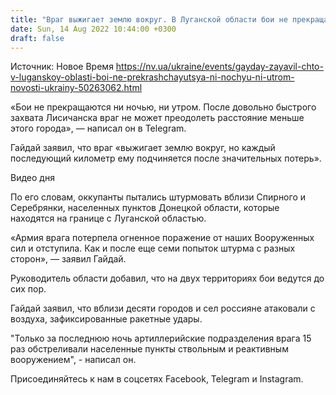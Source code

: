 ```yaml
---
title: "Враг выжигает землю вокруг. В Луганской области бои не прекращаются ни ночью, ни утром, оккупанты пытались вести штурмовые действия — ОВА"
date: Sun, 14 Aug 2022 10:44:00 +0300
draft: false
---
```

Источник: Новое Время https://nv.ua/ukraine/events/gayday-zayavil-chto-v-luganskoy-oblasti-boi-ne-prekrashchayutsya-ni-nochyu-ni-utrom-novosti-ukrainy-50263062.html


«Бои не прекращаются ни ночью, ни утром. После довольно быстрого захвата Лисичанска враг не может преодолеть расстояние меньше этого города», — написал он в Telegram.

Гайдай заявил, что враг «выжигает землю вокруг, но каждый последующий километр ему подчиняется после значительных потерь».

 Видео дня  

По его словам, оккупанты пытались штурмовать вблизи Спирного и Серебрянки, населенных пунктов Донецкой области, которые находятся на границе с Луганской областью.

«Армия врага потерпела огненное поражение от наших Вооруженных сил и отступила. Как и после еще семи попыток штурма с разных сторон», — заявил Гайдай.

Руководитель области добавил, что на двух территориях бои ведутся до сих пор.

Гайдай заявил, что вблизи десяти городов и сел россияне атаковали с воздуха, зафиксированные ракетные удары.

"Только за последнюю ночь артиллерийские подразделения врага 15 раз обстреливали населенные пункты ствольным и реактивным вооружением", - написал он.

Присоединяйтесь к нам в соцсетях Facebook, Telegram и Instagram.
